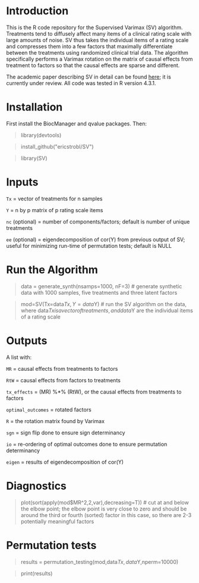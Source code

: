 # Introduction

This is the R code repository for the Supervised Varimax (SV) algorithm. Treatments tend to diffusely affect many items of a clinical rating scale with large amounts of noise. SV thus takes the individual items of a rating scale and compresses them into a few factors that maximally differentiate between the treatments using randomized clinical trial data. The algorithm specifically performs a Varimax rotation on the matrix of causal effects from treatment to factors so that the causal effects are sparse and different.

The academic paper describing SV in detail can be found [here](https://www.medrxiv.org/content/10.1101/2024.12.03.24318424v1); it is currently under review. All code was tested in R version 4.3.1.

# Installation
First install the BiocManager and qvalue packages. Then:

> library(devtools)

> install_github("ericstrobl/SV")

> library(SV)

# Inputs

`Tx` = vector of treatments for n samples

`Y` = n by p matrix of p rating scale items

`nc` (optional) = number of components/factors; default is number of unique treatments

`ee` (optional) = eigendecomposition of cor(Y) from previous output of SV; useful for minimizing run-time of permutation tests; default is NULL

# Run the Algorithm

> data = generate_synth(nsamps=1000, nF=3) # generate synthetic data with 1000 samples, five treatments and three latent factors

> mod=SV(Tx=data$Tx,Y=data$Y) # run the SV algorithm on the data, where data$Tx is a vector of treatments, and data$Y are the individual items of a rating scale

# Outputs

A list with:

`MR` = causal effects from treatments to factors

`RtW` = causal effects from factors to treatments

`tx_effects` = (MR) %*% (RtW), or the causal effects from treatments to factors

`optimal_outcomes` = rotated factors

`R` = the rotation matrix found by Varimax

`sgn` = sign flip done to ensure sign determinancy

`io` = re-ordering of optimal outcomes done to ensure permutation determinancy

`eigen` = results of eigendecomposition of cor(Y)

# Diagnostics

> plot(sort(apply(mod$MR^2,2,var),decreasing=T)) # cut at and below the elbow point; the elbow point is very close to zero and should be around the third or fourth (sorted) factor in this case, so there are 2-3 potentially meaningful factors

# Permutation tests

> results = permutation_testing(mod,data$Tx,data$Y,nperm=10000)

> print(results)
